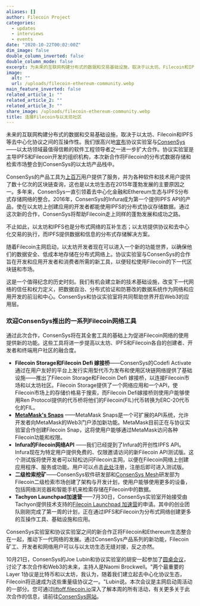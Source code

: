 ```yaml
---
aliases: []
author: Filecoin Project
categories:
  - updates
  - interviews
  - events
date: "2020-10-22T00:02:00Z"
dim_image: false
double_column_inverted: false
double_column_mode: false
excerpt: 为未来的互联网构建分布式的数据和交易基础设施，取决于以太坊、Filecoin和IPFS等去中心化协议之间的互操作性。我们很高兴地宣布协议实验室与ConsenSys——以太坊领域最值得信赖的软件工程领导者之一进一步扩大合作。
image:
  alt: ""
  url: /uploads/filecoin-ethereum-community.webp
main_feature_inverted: false
related_article_1: ""
related_article_2: ""
related_article_3: ""
share_image: /uploads/filecoin-ethereum-community.webp
title: 连接Filecoin与以太坊社区
---
```


未来的互联网构建分布式的数据和交易基础设施，取决于以太坊、Filecoin和IPFS等去中心化协议之间的互操作性。我们很高兴地[宣布](https://consensys.net/blog/press-release/protocol-labs-collaborates-with-consensys-to-bring-filecoin-to-ethereum/)协议实验室与[ConsenSys](https://www.consensys.net)——以太坊领域最值得信赖的软件工程领导者之一进一步扩大合作。协议实验室是主导IPFS和Filecoin开发的组织机构，本次新合作将Filecoin的分布式数据存储和检索市场整合到ConsenSys的以太坊产品栈中。

ConsenSys的产品工具为[上百万](https://consensys.net/about/)用户提供了服务，并为各种软件和技术用户提供了数十亿次的区块链查询，这也是以太坊生态在2015年蓬勃发展的主要原因之一。多年来，ConsenSys一直引领着去中心化金融和Ethereum生态与IPFS分布式存储网络的整合。2016年，ConsenSys的Infura成为第一个提供IPFS API的产品，使在以太坊上创建应用的开发者都能使用IPFS的分布式协议存储数据。通过这次新的合作，ConsenSys将帮助Filecoin走上同样的蓬勃发展和成功之路。

不止如此，以太坊和IPFS也是分布式网络的互补生态；以太坊提供协议和去中心化交易的执行，而IPFS提供数据和信息的分布式存储解决方案。

随着Filecoin主网启动，以太坊开发者现在可以进入一个新的功能世界，以确保他们的数据安全、低成本地存储在分布式网络上。协议实验室与ConsenSys的合作旨在开发和应用开发者和消费者所需的新工具，以便轻松使用Filecoin的下一代区块链和市场。

这是一个值得纪念的历史时刻。我们有机会建立新的技术基础设施，改变下一代网络的信任和权力定义，把数据自治、分布式验证和防篡改的数据系统作为网络和应用开发的前沿和中心。ConsenSys和协议实验室将共同帮助世界开启Web3的应用层。

### 欢迎ConsenSys推出的一系列Filecoin网络工具

通过此次合作，ConsenSys将在其全套工具的基础上为促进Filecoin网络的使用提供新的功能。这些工具将进一步提高以太坊、IPFS和Filecoin各自的创建者、开发者和终端用户社区的融合度。

- **Filecoin Storage和Filecoin Defi 嫁接桥**——ConsenSys的Codefi Activate通过在用户友好的平台上发行实用型代币为发布和使用区块链网络提供了基础设施——推出了Filecoin Storage和Filecoin Defi 嫁接桥，以连接Filecoin市场和以太坊社区。Filecoin Storage提供了一个网络应用和一个API，使Filecoin市场上的存储价格易于搜索，而Filecoin Defi嫁接桥则使用户能够使用Ren Protocol提供的代币桥将他们的Filecoin(FIL)代币转换为ERC-20代币化的FIL。
- **[MetaMask's Snaps](https://github.com/MetaMask/metamask-snaps-beta/wiki)** ——MetaMask Snaps是一个可扩展的API系统，允许开发者向MetaMask的Web3门户添加新功能。MetaMask目前正在与协议实验室合作创建Filecoin Snap，这将使用户能够通过MetaMask访问各种Filecoin功能和权限。
- **Infura的Filecoin网络API** ——我们已经提到了Infura的开创性IPFS API。Infura现在为特定用户提供免费的、仅限邀请访问的新Filecoin API测试版。这个测试版将使开发者可以轻松访问Filecoin主网，以便在Filecoin网络上创建应用程序、服务或功能。用户可以点击[此处](https://infura.io/register)注册，注册后即可进入测试版。
- **二级检索挖矿**——ConsenSys软件研发部和[ConsenSys Mesh](https://mesh.xyz/)研发部为Filecoin二级检索市场创建了架构与开发计划，使用户能够使用更多的设备，包括网络浏览器和智能手机来检索存储在Filecoin中的数据。
- **Tachyon Launchpad加速营**——7月30日，ConsenSys实验室开始接受由Tachyon提供技术支持的[Filecoin Launchpad 加速营](https://consensys.net/blog/press-release/filecoin-launchpad-accelerator-powered-by-tachyon/)的申请。其中的创业团队刚刚完成了第一周的计划，正在通过IPFS和Filecoin为分布式网络创建更多的互操作工具、基础设施和应用。

ConsenSys实验室和协议实验室之间的新合作正将Filecoin和Ethereum生态整合在一起，推动下一代网络的发展。通过ConsenSys产品系列的新功能，Filecoin矿工、开发者和网络用户可以与以太坊生态无缝对接，反之亦然。

10月21日，ConsenSys的Joe Lubin和协议实验室的胡安一起参加了[圆桌会议](https://www.youtube.com/watch?v=WKp0LBNVDv4&feature=youtu.be)，讨论了本次合作和Web3的未来，主持人是Naomi Brockwell。"两个最重要的Layer 1协议是比特币和以太坊，我认为，随着我们建立起去中心化协议生态，Filecoin将迅速成为这些重量级协议之一。"Lubin说。本次会议是主网启动周活动的一部分。您可通过[liftoff.filecoin.io](https://liftoff.filecoin.io/)深入了解本周的所有活动，有关更多关于此次合作的信息，请前往[ConsenSys网站](https://consensys.net/blog/press-release/protocol-labs-collaborates-with-consensys-to-bring-filecoin-to-ethereum/)。
